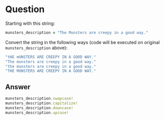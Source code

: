 # Question
Starting with this string:
```ruby
munsters_description = "The Munsters are creepy in a good way."
```
Convert the string in the following ways (code will be executed on original `munsters_description` above):
```ruby
"tHE mUNSTERS ARE CREEPY IN A GOOD WAY."
"The munsters are creepy in a good way."
"the munsters are creepy in a good way."
"THE MUNSTERS ARE CREEPY IN A GOOD WAY."
```
## Answer
```ruby
munsters_description.swapcase!
munsters_description.capitalize!
munsters_description.downcase!
munsters_description.upcase!
```